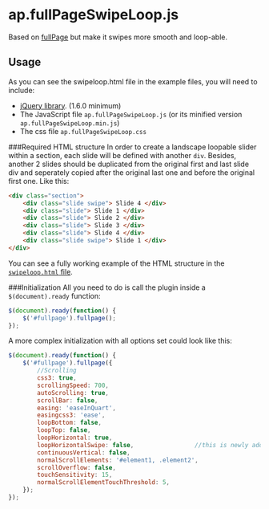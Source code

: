 # ap.fullPageSwipeLoop.js

Based on [fullPage](http://alvarotrigo.com/fullPage/) but make it swipes more smooth and loop-able.

## Usage
As you can see the swipeloop.html file in the example files, you will need to include:
 - [jQuery library](http://jquery.com/). (1.6.0 minimum)
 - The JavaScript file `ap.fullPageSwipeLoop.js` (or its minified version `ap.fullPageSwipeLoop.min.js`)
 - The css file `ap.fullPageSwipeLoop.css`

###Required HTML structure
In order to create a landscape loopable slider within a section, each slide will be defined with another `div`. Besides, another 2 slides should be duplicated from the original first and last slide div and seperately copied after the original last one and before the original first one. Like this:
```html
<div class="section">
	<div class="slide swipe"> Slide 4 </div>
	<div class="slide"> Slide 1 </div>
	<div class="slide"> Slide 2 </div>
	<div class="slide"> Slide 3 </div>
	<div class="slide"> Slide 4 </div>
	<div class="slide swipe"> Slide 1 </div>
</div>
````
You can see a fully working example of the HTML structure in the [`swipeloop.html` file](https://github.com/acepeak/ap.fullPageSwipeLoop/blob/master/examples/swipeloop.html).


###Initialization
All you need to do is call the plugin inside a `$(document).ready` function:

```javascript
$(document).ready(function() {
	$('#fullpage').fullpage();
});
```

A more complex initialization with all options set could look like this:
```javascript
$(document).ready(function() {
	$('#fullpage').fullpage({
		//Scrolling
		css3: true,
		scrollingSpeed: 700,
		autoScrolling: true,
		scrollBar: false,
		easing: 'easeInQuart',
		easingcss3: 'ease',
		loopBottom: false,
		loopTop: false,
		loopHorizontal: true,
		loopHorizontalSwipe: false, 				//this is newly added for swipe loop
		continuousVertical: false,
		normalScrollElements: '#element1, .element2',
		scrollOverflow: false,
		touchSensitivity: 15,
		normalScrollElementTouchThreshold: 5,
	});
});
```
